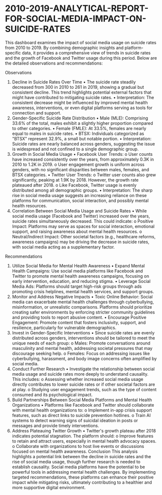 # 2010-2019-ANALYTICAL-REPORT-FOR-SOCIAL-MEDIA-IMPACT-ON-SUICIDE-RATES
This dashboard examines the impact of social media usage on suicide rates from 2010 to 2019. By combining demographic insights and platform-specific data, it provides a comprehensive view of trends in suicide rates and the growth of Facebook and Twitter usage during this period. Below are the detailed observations and recommendations:

Observations
1. Decline in Suicide Rates Over Time
•	The suicide rate steadily decreased from 300 in 2010 to 261 in 2019, showing a gradual but consistent decline. This trend highlights potential external factors that might have contributed to mitigating suicide rates.
•	Interpretation: The consistent decrease might be influenced by improved mental health awareness, interventions, or even digital platforms serving as tools for connection and support.
2. Gender-Specific Suicide Rate Distribution
•	Male (MLE): Comprising 33.6% of the total, males exhibit a slightly higher proportion compared to other categories.
•	Female (FMLE): At 33.5%, females are nearly equal to males in suicide rates.
•	BTSX: Individuals categorized as "BTSX" represent 32.9%, a small but notable portion.
•	Interpretation: Suicide rates are nearly balanced across genders, suggesting the issue is widespread and not confined to a single demographic group.
3. Growth in Social Media Usage
•	Facebook User Trends: 
o	User counts have increased consistently over the years, from approximately 0.3K in 2010 to 1.2K in 2019.
o	User engagement growth is uniform across genders, with no significant disparities between males, females, and BTSX categories.
•	Twitter User Trends: 
o	Twitter user counts also grew significantly, peaking at 1.9K by 2018. However, the growth rate plateaued after 2018.
o	Like Facebook, Twitter usage is evenly distributed among all demographic groups.
•	Interpretation: The sharp rise in social media usage suggests an increasing reliance on these platforms for communication, social interaction, and possibly mental health resources.
4. Correlation Between Social Media Usage and Suicide Rates
•	While social media usage (Facebook and Twitter) increased over the years, suicide rates simultaneously decreased. This could indicate: 
o	Positive Impact: Platforms may serve as spaces for social interaction, emotional support, and raising awareness about mental health resources.
o	Neutral/Indirect Impact: Other societal factors (e.g., healthcare reforms, awareness campaigns) may be driving the decrease in suicide rates, with social media acting as a supplementary factor.

Recommendations
1. Utilize Social Media for Mental Health Awareness
•	Expand Mental Health Campaigns: Use social media platforms like Facebook and Twitter to promote mental health awareness campaigns, focusing on early intervention, education, and reducing stigma.
•	Leverage Social Media Ads: Platforms should target high-risk groups through ads promoting crisis helplines, mental health services, and support groups.
2. Monitor and Address Negative Impacts
•	Toxic Online Behavior: Social media can exacerbate mental health challenges through cyberbullying, misinformation, or unrealistic comparisons. Platforms should prioritize creating safer environments by enforcing stricter community guidelines and providing tools to report abusive content.
•	Encourage Positive Engagement: Promote content that fosters inclusivity, support, and resilience, particularly for vulnerable demographics.
3. Invest in Gender-Specific Interventions
•	Since suicide rates are evenly distributed across genders, interventions should be tailored to meet the unique needs of each group: 
o	Males: Promote conversations around masculinity and mental health, addressing societal pressures that may discourage seeking help.
o	Females: Focus on addressing issues like cyberbullying, harassment, and body image concerns often amplified by social media.
4. Conduct Further Research
•	Investigate the relationship between social media usage and suicide rates more deeply to understand causality. This includes: 
o	Assessing whether increased social media usage directly contributes to lower suicide rates or if other societal factors are at play.
o	Studying user engagement trends, such as the type of content consumed and its psychological impact.
5. Build Partnerships Between Social Media Platforms and Mental Health Organizations
•	Platforms like Facebook and Twitter should collaborate with mental health organizations to: 
o	Implement in-app crisis support features, such as direct links to suicide prevention hotlines.
o	Train AI systems to detect warning signs of suicidal ideation in posts or messages and provide timely interventions.
6. Address Plateauing Twitter Growth
•	Twitter's growth plateau after 2018 indicates potential stagnation. The platform should: 
o	Improve features to retain and attract users, especially in mental health advocacy spaces.
o	Collaborate with organizations to host live events or discussions focused on mental health awareness.
Conclusion
This analysis highlights a potential link between the decline in suicide rates and the rise of social media usage, though further research is needed to establish causality. Social media platforms have the potential to be powerful tools in addressing mental health challenges. By implementing targeted recommendations, these platforms can enhance their positive impact while mitigating risks, ultimately contributing to a healthier and more supportive digital environment.


